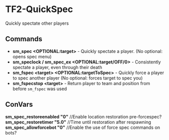 # TF2-QuickSpec
Quickly spectate other players

## Commands
* **sm_spec \<OPTIONAL:target>** - Quickly spectate a player. (No optional: opens spec menu)
* **sm_speclock / sm_spec_ex \<OPTIONAL:target/OFF/0\>** - Consistently spectate a player, even through their death
* **sm_fspec \<target> \<OPTIONAL:targetToSpec>** - Quickly force a player to spec another player (No optional: forces target to spec you)
* **sm_fspecstop \<target>** - Return player to team and position from before `sm_fspec` was used

## ConVars
**sm_spec_restoreenabled "0"** //Enable location restoration pre-forcespec?  
**sm_spec_restoretimer "5.0"** //Time until restoration after respawning  
**sm_spec_allowforcebot "0"** //Enable the use of force spec commands on bots?  
